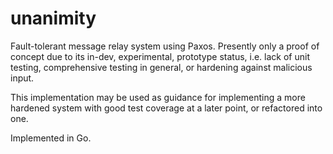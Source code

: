 unanimity
=========

Fault-tolerant message relay system using Paxos. Presently only a proof of concept due to its in-dev, experimental, prototype status, i.e. lack of unit testing, comprehensive testing in general, or hardening against malicious input.

This implementation may be used as guidance for implementing a more hardened system with good test coverage at a later point, or refactored into one.

Implemented in Go.
